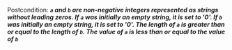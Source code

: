 Postcondition: ***`a` and `b` are non-negative integers represented as strings without leading zeros. If `a` was initially an empty string, it is set to '0'. If `b` was initially an empty string, it is set to '0'. The length of `a` is greater than or equal to the length of `b`. The value of `a` is less than or equal to the value of `b`***